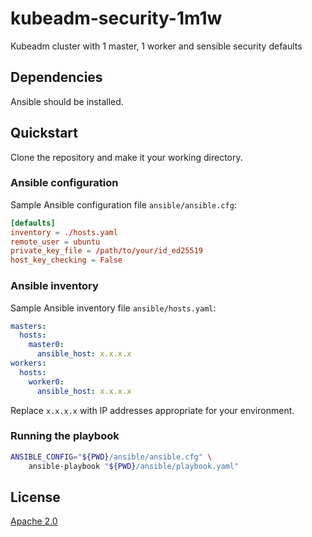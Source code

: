 # kubeadm-security-1m1w

Kubeadm cluster with 1 master, 1 worker and sensible security defaults

## Dependencies

Ansible should be installed.

## Quickstart

Clone the repository and make it your working directory.

### Ansible configuration

Sample Ansible configuration file `ansible/ansible.cfg`:

```toml
[defaults]
inventory = ./hosts.yaml
remote_user = ubuntu
private_key_file = /path/to/your/id_ed25519
host_key_checking = False
```

### Ansible inventory

Sample Ansible inventory file `ansible/hosts.yaml`:

```yaml
masters:
  hosts:
    master0:
      ansible_host: x.x.x.x
workers:
  hosts:
    worker0:
      ansible_host: x.x.x.x
```

Replace `x.x.x.x` with IP addresses appropriate for your environment.

### Running the playbook

```bash
ANSIBLE_CONFIG="${PWD}/ansible/ansible.cfg" \
    ansible-playbook "${PWD}/ansible/playbook.yaml"
```

## License

[Apache 2.0](./LICENSE)
